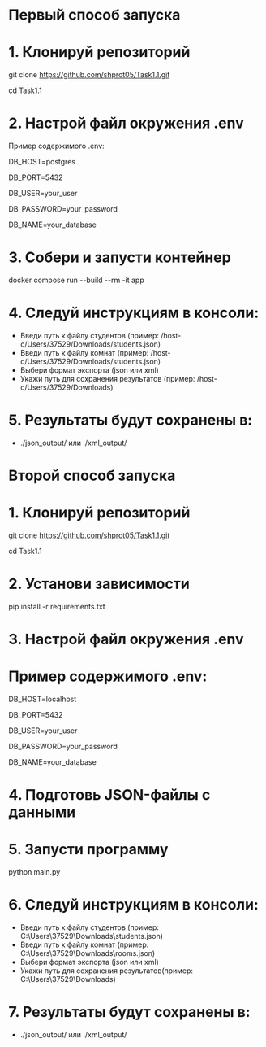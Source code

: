 # Первый способ запуска

# 1. Клонируй репозиторий
git clone https://github.com/shprot05/Task1.1.git

cd Task1.1
# 2. Настрой файл окружения .env
Пример содержимого .env:

DB_HOST=postgres

DB_PORT=5432

DB_USER=your_user

DB_PASSWORD=your_password

DB_NAME=your_database

# 3. Собери и запусти контейнер 
docker compose run --build --rm -it app

# 4. Следуй инструкциям в консоли:
 - Введи путь к файлу студентов (пример: /host-c/Users/37529/Downloads/students.json)
 - Введи путь к файлу комнат (пример: /host-c/Users/37529/Downloads/students.json)
 - Выбери формат экспорта (json или xml)
 - Укажи путь для сохранения результатов (пример: /host-c/Users/37529/Downloads)

# 5. Результаты будут сохранены в:
 - ./json_output/ или ./xml_output/


# Второй способ запуска
# 1. Клонируй репозиторий
git clone https://github.com/shprot05/Task1.1.git

cd Task1.1

# 2. Установи зависимости
pip install -r requirements.txt

# 3. Настрой файл окружения .env
# Пример содержимого .env:
DB_HOST=localhost

DB_PORT=5432

DB_USER=your_user

DB_PASSWORD=your_password

DB_NAME=your_database

# 4. Подготовь JSON-файлы с данными


# 5. Запусти программу
python main.py

# 6. Следуй инструкциям в консоли:
 - Введи путь к файлу студентов (пример: C:\\Users\\37529\\Downloads\\students.json)
 - Введи путь к файлу комнат (пример: C:\\Users\\37529\\Downloads\\rooms.json)
 - Выбери формат экспорта (json или xml)
 - Укажи путь для сохранения результатов(пример: C:\\Users\\37529\\Downloads)

# 7. Результаты будут сохранены в:
 - ./json_output/ или ./xml_output/
